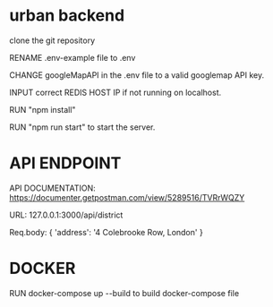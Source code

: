 # urban backend

clone the git repository

RENAME .env-example file to .env

CHANGE googleMapAPI in the .env file to a valid googlemap API key.

INPUT correct REDIS HOST IP if not running on localhost.

RUN "npm install"

RUN "npm run start" to start the server.

# API ENDPOINT

API DOCUMENTATION: https://documenter.getpostman.com/view/5289516/TVRrWQZY

URL: 127.0.0.1:3000/api/district

Req.body: {
'address': '4 Colebrooke Row, London'
}

# DOCKER
 RUN docker-compose up --build to build docker-compose file
